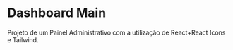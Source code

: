 # Dashboard Main

Projeto de um Painel Administrativo com a utilização de React+React Icons e Tailwind.
